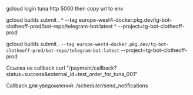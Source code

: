 gcloud login 
tuna http 5000
then copy url to env

gcloud builds submit . ^
    --tag europe-west4-docker.pkg.dev/tg-bot-clotheoff-prod/bot-repo/telegram-bot:latest ^
    --project=tg-bot-clotheoff-prod

gcloud builds submit . `
    --tag europe-west4-docker.pkg.dev/tg-bot-clotheoff-prod/bot-repo/telegram-bot:latest `
    --project=tg-bot-clotheoff-prod

Ссылка на callback curl "<tuna adress>/payment/callback?status=success&external_id=test_order_for_tuna_001"

Callback для уведомлений: <tuna adress>/scheduler/send_notifications
